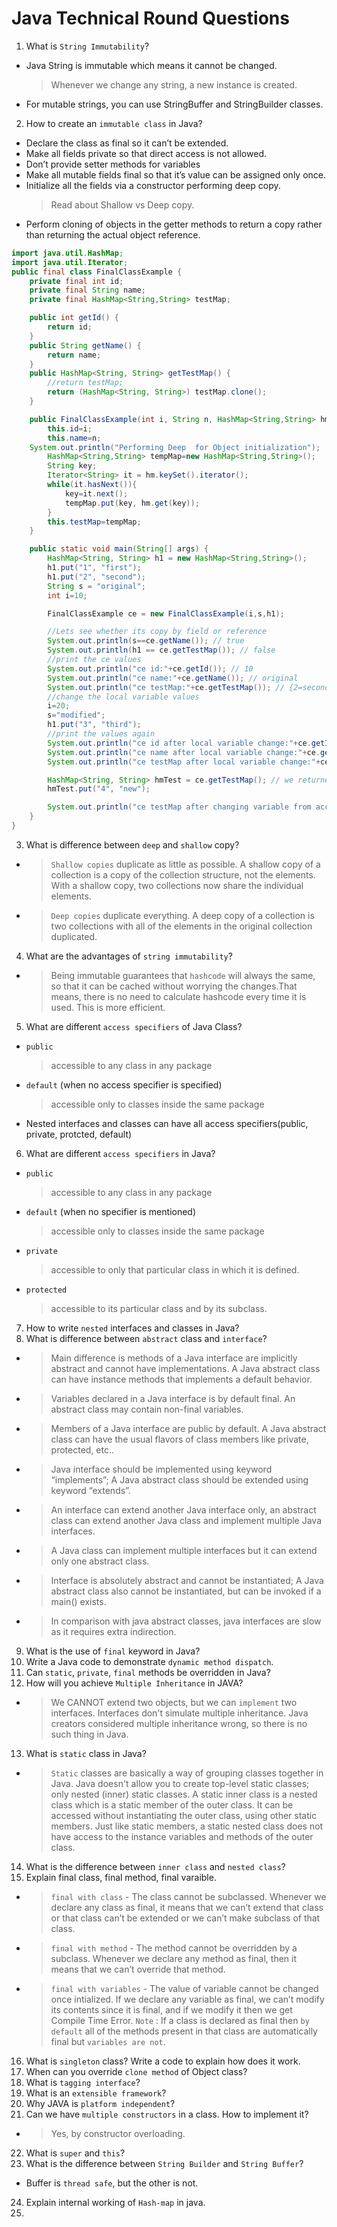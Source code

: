 # Java Technical Round Questions

1. What is `String Immutability`?
- Java String is immutable which means it cannot be changed.
  > Whenever we change any string, a new instance is created.
- For mutable strings, you can use StringBuffer and StringBuilder classes.
2. How to create an `immutable class` in Java?
- Declare the class as final so it can’t be extended.
- Make all fields private so that direct access is not allowed.
- Don’t provide setter methods for variables
- Make all mutable fields final so that it’s value can be assigned only once.
- Initialize all the fields via a constructor performing deep copy.
  > Read about Shallow vs Deep copy.
- Perform cloning of objects in the getter methods to return a copy rather than returning the actual object reference.

```java
import java.util.HashMap;
import java.util.Iterator;
public final class FinalClassExample {
	private final int id;
	private final String name;
	private final HashMap<String,String> testMap;

	public int getId() {
		return id;
	}
	public String getName() {
		return name;
	}
	public HashMap<String, String> getTestMap() {
		//return testMap;
		return (HashMap<String, String>) testMap.clone();
	}

	public FinalClassExample(int i, String n, HashMap<String,String> hm){
		this.id=i;
		this.name=n;
    System.out.println("Performing Deep  for Object initialization");
		HashMap<String,String> tempMap=new HashMap<String,String>();
		String key;
		Iterator<String> it = hm.keySet().iterator();
		while(it.hasNext()){
			key=it.next();
			tempMap.put(key, hm.get(key));
		}
		this.testMap=tempMap;
	}

	public static void main(String[] args) {
		HashMap<String, String> h1 = new HashMap<String,String>();
		h1.put("1", "first");
		h1.put("2", "second");
		String s = "original";
		int i=10;

		FinalClassExample ce = new FinalClassExample(i,s,h1);

		//Lets see whether its copy by field or reference
		System.out.println(s==ce.getName()); // true
		System.out.println(h1 == ce.getTestMap()); // false
		//print the ce values
		System.out.println("ce id:"+ce.getId()); // 10
		System.out.println("ce name:"+ce.getName()); // original
		System.out.println("ce testMap:"+ce.getTestMap()); // {2=second, 1=first}
		//change the local variable values
		i=20;
		s="modified";
		h1.put("3", "third");
		//print the values again
		System.out.println("ce id after local variable change:"+ce.getId()); // 10
		System.out.println("ce name after local variable change:"+ce.getName()); // original
		System.out.println("ce testMap after local variable change:"+ce.getTestMap()); // {2=second, 1=first}

		HashMap<String, String> hmTest = ce.getTestMap(); // we returned testMap's clone not reference
		hmTest.put("4", "new");

		System.out.println("ce testMap after changing variable from accessor methods:"+ce.getTestMap()); // {2=second, 1=first}
	}
}
```
3. What is difference between `deep` and `shallow` copy?
- > `Shallow copies` duplicate as little as possible. A shallow copy of a collection is a copy of the collection structure, not the elements. With a shallow copy, two collections now share the individual elements.

- > `Deep copies` duplicate everything. A deep copy of a collection is two collections with all of the elements in the original collection duplicated.
4. What are the advantages of `string immutability`?
- > Being immutable guarantees that `hashcode` will always the same, so that it can be cached without worrying the changes.That means, there is no need to calculate hashcode every time it is used. This is more efficient.
5. What are different `access specifiers` of Java Class?
- `public`
  > accessible to any class in any package
- `default` (when no access specifier is specified)
  > accessible only to classes inside the same package
- Nested interfaces and classes can have all access specifiers(public, private, protcted, default)
6. What are different `access specifiers` in Java?
- `public`
  > accessible to any class in any package
- `default` (when no specifier is mentioned)
  > accessible only to classes inside the same package
- `private`
  > accessible to only that particular class in which it is defined.
- `protected`
  > accessible to its particular class and by its subclass.
7. How to write `nested` interfaces and classes in Java?
8. What is difference between `abstract` class and `interface`?
- > Main difference is methods of a Java interface are implicitly abstract and cannot have implementations. A Java abstract class can have instance methods that implements a default behavior.
- > Variables declared in a Java interface is by default final. An  abstract class may contain non-final variables.
- > Members of a Java interface are public by default. A Java abstract class can have the usual flavors of class members like private, protected, etc..
- > Java interface should be implemented using keyword “implements”; A Java abstract class should be extended using keyword “extends”.
- > An interface can extend another Java interface only, an abstract class can extend another Java class and implement multiple Java interfaces.
- > A Java class can implement multiple interfaces but it can extend only one abstract class.
- > Interface is absolutely abstract and cannot be instantiated; A Java abstract class also cannot be instantiated, but can be invoked if a main() exists.
- > In comparison with java abstract classes, java interfaces are slow as it requires extra indirection.
9. What is the use of `final` keyword in Java?
10. Write a Java code to demonstrate `dynamic method dispatch`.
11. Can `static`, `private`, `final` methods be overridden in Java?
12. How will you achieve `Multiple Inheritance` in JAVA?
- > We CANNOT extend two objects, but we can `implement` two interfaces. Interfaces don't simulate multiple inheritance. Java creators considered multiple inheritance wrong, so there is no such thing in Java.
13. What is `static` class in Java?
- > `Static` classes are basically a way of grouping classes together in Java. Java doesn't allow you to create top-level static classes; only nested (inner) static classes. A static inner class is a nested class which is a static member of the outer class. It can be accessed without instantiating the outer class, using other static members. Just like static members, a static nested class does not have access to the instance variables and methods of the outer class.
14. What is the difference between `inner class` and `nested class`?
15. Explain final class, final method, final varaible.
- > `final with class` - The class cannot be subclassed. Whenever we declare any class as final, it means that we can’t extend that class or that class can’t be extended or we can’t make subclass of that class.
- > `final with method` - The method cannot be overridden by a subclass. Whenever we declare any method as final, then it means that we can’t override that method.
- > `final with variables` - The value of variable cannot be changed once intialized. If we declare any variable as final, we can’t modify its contents since it is final, and if we modify it then we get Compile Time Error.
`Note` : If a class is declared as final then `by default` all of the methods present in that class are automatically final but `variables are not`.
16. What is `singleton` class? Write a code to explain how does it work.
17. When can you override `clone method` of Object class?
18. What is `tagging interface`?
19. What is an `extensible framework`?
20. Why JAVA is `platform independent`?
21. Can we have `multiple constructors` in a class. How to implement it?
- > Yes, by constructor overloading.
22. What is `super` and `this`?
23. What is the difference between `String Builder` and `String Buffer`?
- Buffer is `thread safe`, but the other is not.
24. Explain internal working of `Hash-map` in java.
25.
